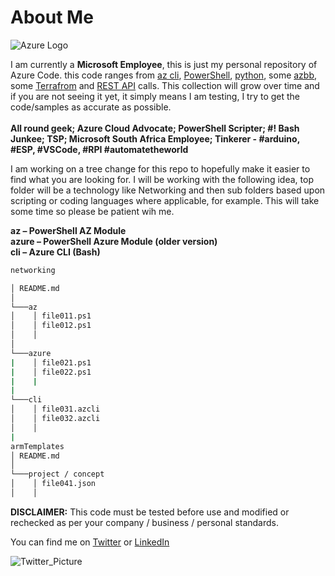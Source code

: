 # About Me

![Azure Logo](https://pbs.twimg.com/profile_images/1067813666160992256/Dxku3JcZ_200x200.jpg)

I am currently a **Microsoft Employee**, this is just my personal repository of Azure Code. this code ranges from
[az cli](https://docs.microsoft.com/en-us/cli/azure/?view=azure-cli-latest), [PowerShell](https://docs.microsoft.com/en-us/powershell/azure/overview?view=azps-1.4.0), [python](https://docs.microsoft.com/en-us/python/azure/?view=azure-python), some [azbb](https://github.com/mspnp/template-building-blocks/wiki), some [Terrafrom](https://www.terraform.io) and [REST API](https://docs.microsoft.com/en-us/rest/api/azure/) calls. This collection will grow over time and if you are not seeing it yet, it simply means I am testing, I try to get the code/samples as accurate as possible. </br>
</br>
**All round geek; Azure Cloud Advocate; PowerShell Scripter; #! Bash Junkee; TSP; Microsoft South Africa Employee; Tinkerer - #arduino, #ESP, #VSCode, #RPI #automatetheworld**
  
I am working on a tree change for this repo to hopefully make it easier to find what you are looking for. I will be working with the following idea, top folder will be a technology like Networking and then sub folders based upon scripting or coding languages where applicable, for example. This will take some time so please be patient wih me.</br>

**az – PowerShell AZ Module**</br>
**azure – PowerShell Azure Module (older version)**</br>
**cli – Azure CLI (Bash)**</br>

```bash
networking

│ README.md
│
└───az
│    │ file011.ps1
│    │ file012.ps1
│    │
│
└───azure
|    │ file021.ps1
|    │ file022.ps1
|    |
|
└───cli
│    │ file031.azcli
│    │ file032.azcli
│    │
|
armTemplates
│ README.md
│
└───project / concept
│    │ file041.json
│    │
```

**DISCLAIMER:**
This code must be tested before use and modified or rechecked as per your company / business / personal standards.

You can find me on
[Twitter](https://www.twitter.com/fskelly) or [LinkedIn](https://www.linkedin.com/in/fletcherkelly) </br>

![Twitter_Picture](https://res.cloudinary.com/fskelly/image/twitter_name/w_100/fskelly.jpg) </br>
